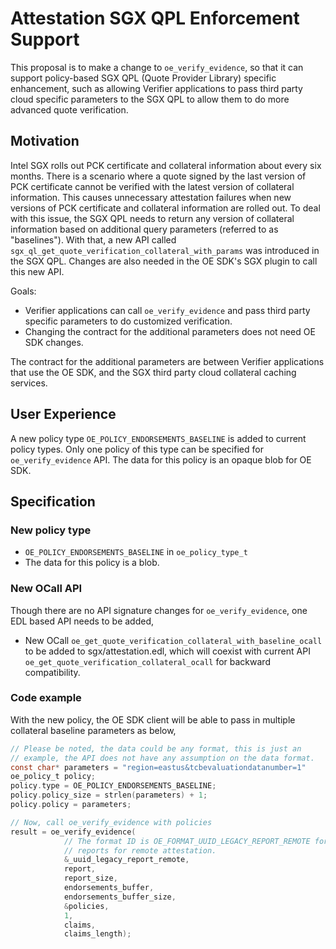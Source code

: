Attestation SGX QPL Enforcement Support
====

This proposal is to make a change to `oe_verify_evidence`, so that it can support policy-based SGX QPL (Quote Provider Library) specific enhancement, such as allowing Verifier applications to pass third party cloud specific parameters to the SGX QPL to allow them to do more advanced quote verification.

Motivation
----

Intel SGX rolls out PCK certificate and collateral information about every six months.
There is a scenario where a quote signed by the last version of PCK certificate cannot be verified with the latest version of collateral information.
This causes unnecessary attestation failures when new versions of PCK certificate and collateral information are rolled out.
To deal with this issue, the SGX QPL needs to return any version of collateral information based on additional query parameters (referred to as "baselines").
With that, a new API called `sgx_ql_get_quote_verification_collateral_with_params` was introduced in the SGX QPL.
Changes are also needed in the OE SDK's SGX plugin to call this new API.

Goals:
 - Verifier applications can call `oe_verify_evidence` and pass third party specific parameters to do customized verification.
 - Changing the contract for the additional parameters does not need OE SDK changes.

The contract for the additional parameters are between Verifier applications that use the OE SDK, and the SGX third party cloud collateral caching services.

User Experience
----

A new policy type `OE_POLICY_ENDORSEMENTS_BASELINE` is added to current policy types.
Only one policy of this type can be specified for `oe_verify_evidence` API.
The data for this policy is an opaque blob for OE SDK.

Specification
----

### New policy type

- `OE_POLICY_ENDORSEMENTS_BASELINE` in `oe_policy_type_t`
- The data for this policy is a blob.

### New OCall API

Though there are no API signature changes for `oe_verify_evidence`, one EDL based API needs to be added,
- New OCall `oe_get_quote_verification_collateral_with_baseline_ocall` to be added to sgx/attestation.edl, which will coexist with current API `oe_get_quote_verification_collateral_ocall` for backward compatibility.

### Code example

With the new policy, the OE SDK client will be able to pass in multiple collateral baseline parameters as below,
```C
// Please be noted, the data could be any format, this is just an
// example, the API does not have any assumption on the data format.
const char* parameters = "region=eastus&tcbevaluationdatanumber=1"
oe_policy_t policy;
policy.type = OE_POLICY_ENDORSEMENTS_BASELINE;
policy.policy_size = strlen(parameters) + 1;
policy.policy = parameters;

// Now, call oe_verify_evidence with policies
result = oe_verify_evidence(
            // The format ID is OE_FORMAT_UUID_LEGACY_REPORT_REMOTE for all OE
            // reports for remote attestation.
            &_uuid_legacy_report_remote,
            report,
            report_size,
            endorsements_buffer,
            endorsements_buffer_size,
            &policies,
            1,
            claims,
            claims_length);
```
